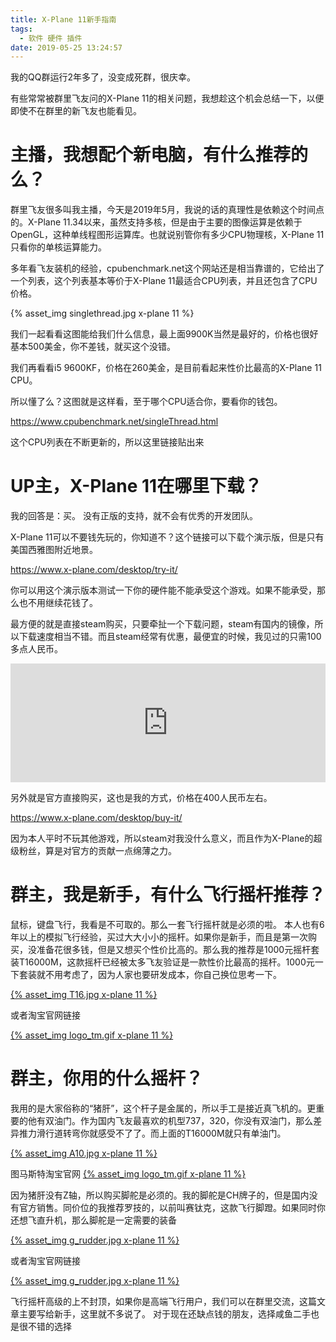 ```yaml
---
title: X-Plane 11新手指南
tags:
  - 软件 硬件 插件
date: 2019-05-25 13:24:57
---
```


我的QQ群运行2年多了，没变成死群，很庆幸。

有些常常被群里飞友问的X-Plane 11的相关问题，我想趁这个机会总结一下，以便即使不在群里的新飞友也能看见。

# 主播，我想配个新电脑，有什么推荐的么？

群里飞友很多叫我主播，今天是2019年5月，我说的话的真理性是依赖这个时间点的。X-Plane 11.34以来，虽然支持多核，但是由于主要的图像运算是依赖于OpenGL，这种单线程图形运算库。也就说别管你有多少CPU物理核，X-Plane 11只看你的单核运算能力。

多年看飞友装机的经验，cpubenchmark.net这个网站还是相当靠谱的，它给出了一个列表，这个列表基本等价于X-Plane 11最适合CPU列表，并且还包含了CPU价格。

{% asset_img singlethread.jpg x-plane 11 %}

我们一起看看这图能给我们什么信息，最上面9900K当然是最好的，价格也很好基本500美金，你不差钱，就买这个没错。

我们再看看i5 9600KF，价格在260美金，是目前看起来性价比最高的X-Plane 11 CPU。

所以懂了么？这图就是这样看，至于哪个CPU适合你，要看你的钱包。

https://www.cpubenchmark.net/singleThread.html

这个CPU列表在不断更新的，所以这里链接贴出来

# UP主，X-Plane 11在哪里下载？

我的回答是：买。 没有正版的支持，就不会有优秀的开发团队。

X-Plane 11可以不要钱先玩的，你知道不？这个链接可以下载个演示版，但是只有美国西雅图附近地景。

https://www.x-plane.com/desktop/try-it/

你可以用这个演示版本测试一下你的硬件能不能承受这个游戏。如果不能承受，那么也不用继续花钱了。

最方便的就是直接steam购买，只要牵扯一个下载问题，steam有国内的镜像，所以下载速度相当不错。而且steam经常有优惠，最便宜的时候，我见过的只需100多点人民币。

<iframe src="https://store.steampowered.com/widget/269950/" frameborder="0" width="100%" height="190"></iframe>

另外就是官方直接购买，这也是我的方式，价格在400人民币左右。

https://www.x-plane.com/desktop/buy-it/

因为本人平时不玩其他游戏，所以steam对我没什么意义，而且作为X-Plane的超级粉丝，算是对官方的贡献一点绵薄之力。

# 群主，我是新手，有什么飞行摇杆推荐？

鼠标，键盘飞行，我看是不可取的。那么一套飞行摇杆就是必须的啦。 本人也有6年以上的模拟飞行经验，买过大大小小的摇杆。如果你是新手，而且是第一次购买，没准备花很多钱，但是又想买个性价比高的。那么我的推荐是1000元摇杆套装T16000M，这款摇杆已经被太多飞友验证是一款性价比最高的摇杆。1000元一下套装就不用考虑了，因为人家也要研发成本，你自己换位思考一下。


[{% asset_img T16.jpg x-plane 11 %}](https://union-click.jd.com/jdc?e=&p=AyIGZRprEQoRBl0dUyVGTV8LRGtMR1dGFxBFC1pXUwkEBwpZRxgHRQcLREJEAQUcTVZUGAVJHk1cTQkTSxhBekcLURNYFAoUD2VIX0FkZEIjUjtAZBR7XRgsVkJNRzNNVxkyEzdVGloUAhcFUBtZJTISAGVNNRUDEwZUE10WChE3VCtbEQYbAVIeWRcGFgRXK1wVCyJVFF8dS19FN2UrWCUyIgdlGGtXbEUDVRILFQMbBl0bUxABR1JcHAwQAUFUBU4MQFVBAQZPaxcDEwNc&t=W1dCFFlQCxxKQgFHREkdSVJKSQVJHFRXFk9FUlpGQUpLCVBaTFhbXQtWVmpSWR9TFgMaAV0%3D)

或者淘宝官网链接

[{% asset_img logo_tm.gif x-plane 11 %}](
https://s.click.taobao.com/t?e=m%3D2%26s%3DNKPJ%2B4UIzHwcQipKwQzePOeEDrYVVa64K7Vc7tFgwiHjf2vlNIV67m%2FgOrrBAs21oAgJVlbS%2FO%2F5LnkvWhAIUF6jdxApCU%2BiRB9CwmjjAKwO4oMIoNqTrBlD4rcsPguazNfU5fUKWKL9xDP%2BqyN0fSKycFBv6iFbdgoKjwh5Hjo%3D&pvid=12_124.79.246.255_1461_1558766055220)

# 群主，你用的什么摇杆？

我用的是大家俗称的“猪肝”，这个杆子是金属的，所以手工是接近真飞机的。更重要的他有双油门。作为国内飞友最喜欢的机型737，320，你没有双油门，那么差异推力滑行道转弯你就感受不了了。而上面的T16000M就只有单油门。

[{% asset_img A10.jpg x-plane 11 %}](
https://union-click.jd.com/jdc?e=&p=AyIGZRprFQMTBlQZXBMBEgVUKx9KWkxYZUIeUENQDEsFA1BWThgJBABAHUBZCQUdRUFGGRJDD1MdQlUQQwVKDFRXFk8jQA4SBlQaWhcFFARVGVoleHVzU24Ib0F3DjdvI2IGFnAlHA5ich4LZRprFQMTBlUeWRACEDdlG1wlVHwHVBpaFAoUBF0YaxQyEgNREl0SBhMOURJfEDIVB1wrCVRGVFkITGslMhE3ZStbJQEiRTtMXxULQgdUElodAhoCVk4OHAVFAlZICEVXRVICSF1GViIFVBpfHA%3D%3D&t=W1dCFFlQCxxKQgFHREkdSVJKSQVJHFRXFk9FUlpGQUpLCVBaTFhbXQtWVmpSWRtaFAMTBVIdWBUAEw%3D%3D)

图马斯特淘宝官网
[{% asset_img logo_tm.gif x-plane 11 %}](
https://s.click.taobao.com/t?e=m%3D2%26s%3DD8jh1hq0xM4cQipKwQzePDAVflQIoZepK7Vc7tFgwiFRAdhuF14FMbwm6Ma%2FXnLz79%2FTFaMDK6TV8qiXjZBzipufz6vu5e23mDNkOARoeupgpjOEIAdEQQZHDURbtMPf%2FVWYx7Z%2FYQTGDmntuH4VtA%3D%3D)


因为猪肝没有Z轴，所以购买脚舵是必须的。我的脚舵是CH牌子的，但是国内没有官方销售。同价位的我推荐罗技的，以前叫赛钛克，这款飞行脚蹬。如果同时你还想飞直升机，那么脚舵是一定需要的装备

[{% asset_img g_rudder.jpg x-plane 11 %}](
https://union-click.jd.com/jdc?e=&p=AyIGZRprEgMbAF0ZXSVGTV8LRGtMR1dGFxBFC1pXUwkEBwpZRxgHRQcLREJEAQUcTVZUGAVJHk1cTQkTSxhBekcLUhpSEgoQAWVpHGhrFU8gWztJVktFMWBdZXFBDyddVxkyEzdVGloUAhcFUBtZJTISAGVNNRUDEwZUG18WBRo3VCtbEQYbAVIfXBMHFQBdK1wVCyJVFF8dS19FN2UrWCUyIgdlGGtXbBQDBU5YRQEVAgVIUxABRQBdGAlHAUYCVR1fFgMUBgceaxcDEwNc&t=W1dCFFlQCxxKQgFHREkdSVJKSQVJHFRXFk9FUlpGQUpLCVBaTFhbXQtWVmpSWRxaHAUaBVM%3D)

或者淘宝官网链接

[{% asset_img g_rudder.jpg x-plane 11 %}](
https://s.click.taobao.com/t?e=m%3D2%26s%3D%2BKeoXdFGClccQipKwQzePOeEDrYVVa64K7Vc7tFgwiHjf2vlNIV67k4A4pbGrWCmu6Vvho8Zh8D5LnkvWhAIUF6jdxApCU%2BiRB9CwmjjAKwO4oMIoNqTrITYZ%2FxPmro2M7HxAd1JCom1VkO6o1b4HhUeeuLHyDe0nBf80C6qOF8%3D&pvid=10_124.79.246.255_592_1558766882433)

飞行摇杆高级的上不封顶，如果你是高端飞行用户，我们可以在群里交流，这篇文章主要写给新手，这里就不多说了。
对于现在还缺点钱的朋友，选择咸鱼二手也是很不错的选择
